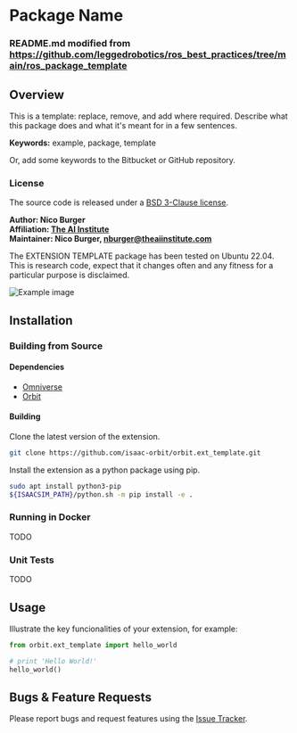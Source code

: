 # Package Name

### README.md modified from https://github.com/leggedrobotics/ros_best_practices/tree/main/ros_package_template

## Overview

This is a template: replace, remove, and add where required. Describe what this package does and what it's meant for in a few sentences.

**Keywords:** example, package, template

Or, add some keywords to the Bitbucket or GitHub repository.

### License

The source code is released under a [BSD 3-Clause license](ros_package_template/LICENSE).

**Author: Nico Burger<br />
Affiliation: [The AI Institute](https://theaiinstitute.com/)<br />
Maintainer: Nico Burger, nburger@theaiinstitute.com**

The EXTENSION TEMPLATE package has been tested on Ubuntu 22.04.
This is research code, expect that it changes often and any fitness for a particular purpose is disclaimed.


![Example image](docs/ai-flowers.png)


## Installation

### Building from Source

#### Dependencies

- [Omniverse](https://docs.omniverse.nvidia.com/isaacsim/latest/installation/install_workstation.html)
- [Orbit](https://isaac-orbit.github.io/orbit/source/setup/installation.html)

#### Building

Clone the latest version of the extension.

```bash
git clone https://github.com/isaac-orbit/orbit.ext_template.git
```

Install the extension as a python package using pip.

```bash
sudo apt install python3-pip
${ISAACSIM_PATH}/python.sh -m pip install -e .
```

### Running in Docker

TODO

### Unit Tests

TODO

## Usage

Illustrate the key funcionalities of your extension, for example:

```python
from orbit.ext_template import hello_world

# print 'Hello World!'
hello_world()
```

## Bugs & Feature Requests

Please report bugs and request features using the [Issue Tracker](https://github.com/ethz-asl/ros_best_practices/issues).


[ROS]: http://www.ros.org
[rviz]: http://wiki.ros.org/rviz
[Eigen]: http://eigen.tuxfamily.org
[std_srvs/Trigger]: http://docs.ros.org/api/std_srvs/html/srv/Trigger.html
[sensor_msgs/Temperature]: http://docs.ros.org/api/sensor_msgs/html/msg/Temperature.html